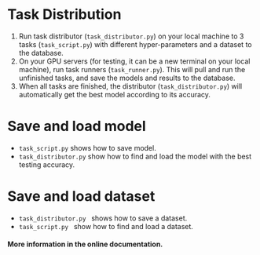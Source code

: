 # Task Distribution

1. Run task distributor (`task_distributor.py`) on your local machine to 3 tasks (`task_script.py`) with different hyper-parameters and a dataset to the database. 
2. On your GPU servers (for testing, it can be a new terminal on your local machine), run task runners (`task_runner.py`). 
This will pull and run the unfinished tasks, and save the models and results to the database.
3. When all tasks are finished, the distributor (`task_distributor.py`) will automatically get the best model according to its accuracy.


# Save and load model

- `task_script.py` shows how to save model.
- `task_distributor.py` show how to find and load the model with the best testing accuracy.

# Save and load dataset

- `task_distributor.py ` shows how to save a dataset.
- `task_script.py ` show how to find and load a dataset.

#### More information in the online documentation.